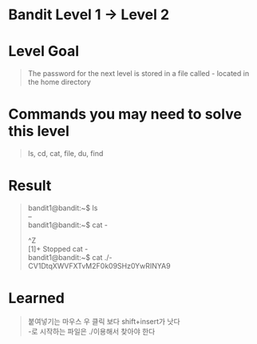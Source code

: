 Bandit Level 1 → Level 2
===

# Level Goal
>The password for the next level is stored in a file called - located in the home directory

# Commands you may need to solve this level
> ls, cd, cat, file, du, find

# Result

>bandit1@bandit:&#126;$ ls  
>&#8211;  
>bandit1@bandit:&#126;$ cat -  
>  
>^Z  
>[1]+  Stopped                 cat -  
>bandit1@bandit:&#126;$ cat ./-  
>CV1DtqXWVFXTvM2F0k09SHz0YwRINYA9

# Learned
>붙여넣기는 마우스 우 클릭 보다 shift+insert가 낫다  
>-로 시작하는 파일은 ./이용해서 찾아야 한다
